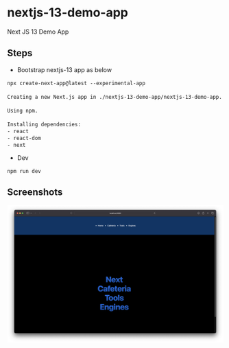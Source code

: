 # nextjs-13-demo-app
Next JS 13 Demo App

## Steps

* Bootstrap nextjs-13 app as below
```
npx create-next-app@latest --experimental-app

Creating a new Next.js app in ./nextjs-13-demo-app/nextjs-13-demo-app.

Using npm.

Installing dependencies:
- react
- react-dom
- next
```

* Dev 
```
npm run dev
```


## Screenshots

![Screenshot 1](https://raw.githubusercontent.com/arunabhdas/nextjs-13-demo-app/main/screenshots/screenshot_1.png)

